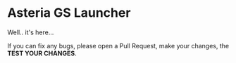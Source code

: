 # Asteria GS Launcher

Well.. it's here...

If you can fix any bugs, please open a Pull Request, make your changes, the **TEST YOUR CHANGES**.
